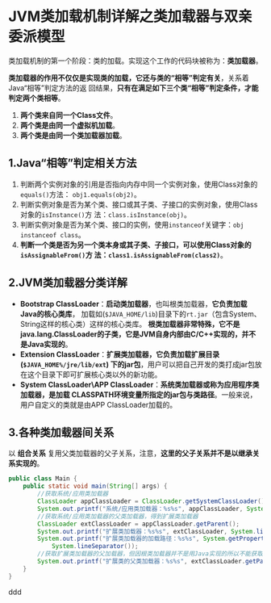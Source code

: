 JVM类加载机制详解之类加载器与双亲委派模型
================================================================================
类加载机制的第一个阶段：类的加载。实现这个工作的代码块被称为：**类加载器**。

**类加载器的作用不仅仅是实现类的加载，它还与类的“相等”判定有关**，关系着Java“相等”判定方法的返
回结果，**只有在满足如下三个类“相等”判定条件，才能判定两个类相等**。
1. **两个类来自同一个Class文件**。
2. **两个类是由同一个虚拟机加载**。
3. **两个类是由同一个类加载器加载**。

## 1.Java“相等”判定相关方法
1. 判断两个实例对象的引用是否指向内存中同一个实例对象，使用Class对象的`equals()`方法：
`obj1.equals(obj2)`。
2. 判断实例对象是否为某个类、接口或其子类、子接口的实例对象，使用Class对象的`isInstance()`方
法：`class.isInstance(obj)`。
3. 判断实例对象是否为某个类、接口的实例，使用`instanceof`关键字：`obj instanceof class`。
4. **判断一个类是否为另一个类本身或其子类、子接口，可以使用Class对象的`isAssignableFrom()`方
法：`class1.isAssignableFrom(class2)`**。

## 2.JVM类加载器分类详解
+ **Bootstrap ClassLoader**：**启动类加载器**，也叫根类加载器，**它负责加载Java的核心类库**，
加载如(`$JAVA_HOME/lib`)目录下的`rt.jar`（包含System、String这样的核心类）这样的核心类库。
**根类加载器非常特殊，它不是java.lang.ClassLoader的子类，它是JVM自身内部由C/C++实现的，并不
是Java实现的**。
+ **Extension ClassLoader**：**扩展类加载器，它负责加载扩展目录(`$JAVA_HOME%/jre/lib/ext`)
下的jar包**，用户可以把自己开发的类打成jar包放在这个目录下即可扩展核心类以外的新功能。
+ **System ClassLoader\APP ClassLoader**：**系统类加载器或称为应用程序类加载器，是加载
CLASSPATH环境变量所指定的jar包与类路径**。一般来说，用户自定义的类就是由APP ClassLoader加载的。


## 3.各种类加载器间关系
以 **组合关系** 复用父类加载器的父子关系，注意，**这里的父子关系并不是以继承关系实现的**。
```java
public class Main {
    public static void main(String[] args) {
        //获取系统/应用类加载器
        ClassLoader appClassLoader = ClassLoader.getSystemClassLoader();
        System.out.printf("系统/应用类加载器：%s%s", appClassLoader, System.lineSeparator());
        //获取系统/应用类加载器的父类加载器，得到扩展类加载器
        ClassLoader extClassLoader = appClassLoader.getParent();
        System.out.printf("扩展类加载器：%s%s", extClassLoader, System.lineSeparator());
        System.out.printf("扩展类加载器的加载路径：%s%s", System.getProperty("java.ext.dirs"),
            System.lineSeparator());
        //获取扩展类加载器的父加载器，但因根类加载器并不是用Java实现的所以不能获取
        System.out.printf("扩展类的父类加载器：%s%s", extClassLoader.getParent(), System.lineSeparator());
    }
}
```







































ddd
